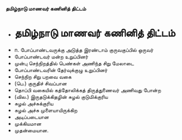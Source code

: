 **தமிழ்நாடு மாணவர் கணினித் திட்டம்**
- # தமிழ்நாடு மாணவர் கணினித் திட்டம்
- n. போப்பாண்டவருக்கு அடுத்த இரண்டாம் குருவகுப்பில் ஒருவர்
- போப்பாண்டவர் மன்ற உறுப்பினர்
- முன்பு செந்நிறத்தில் பெண்கள் அணிந்த சிறு மேலாடை
- போப்பாண்டவரின் தேர்வுக்குழு உறுப்பினர்
- செந்நிற சிறு பறவை வகை
- (பெ.) குருதிச் சிவப்பான
- தொப்பி வகையில் கத்தோலிக்கத் திருத்துணைவர் அணிவது போன்ற
- (வில.) இருதடுக்கிதழின் சுழல் குடுமிக்குரிய
- சுழல் அச்சுக்குரிய
- சுழல் அச்சு முளையாயிருக்கிற
- அடிப்படையான
- முக்கியமான
- முதன்மையான.

